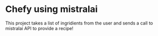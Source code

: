 # Chefy using mistralai
This project takes a list of ingridients from the user and sends a call
to mistralai API to provide a recipe!